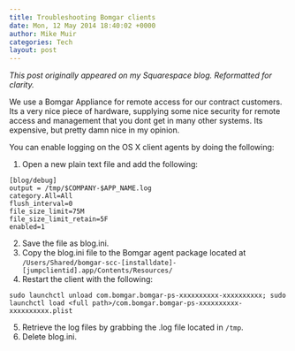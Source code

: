 ```yaml
---
title: Troubleshooting Bomgar clients
date: Mon, 12 May 2014 18:40:02 +0000
author: Mike Muir
categories: Tech
layout: post
---
```

*This post originally appeared on my Squarespace blog. Reformatted for clarity.*

We use a Bomgar Appliance for remote access for our contract customers.  Its a very nice piece of hardware, supplying some nice security for remote access and management that you dont get in many other systems.  Its expensive, but pretty damn nice in my opinion.

You can enable logging on the OS X client agents by doing the following:

1. Open a new plain text file and add the following:

```
[blog/debug]
output = /tmp/$COMPANY-$APP_NAME.log
category.All=All
flush_interval=0
file_size_limit=75M
file_size_limit_retain=5F
enabled=1
```

2. Save the file as blog.ini.
3. Copy the blog.ini file to the Bomgar agent package located at `/Users/Shared/bomgar-scc-[installdate]-[jumpclientid].app/Contents/Resources/`
4. Restart the client with the following:

```
sudo launchctl unload com.bomgar.bomgar-ps-xxxxxxxxxx-xxxxxxxxxx; sudo launchctl load <full path>/com.bomgar.bomgar-ps-xxxxxxxxxx-xxxxxxxxxx.plist
```

5. Retrieve the log files by grabbing the .log file located in `/tmp`.
6. Delete blog.ini.